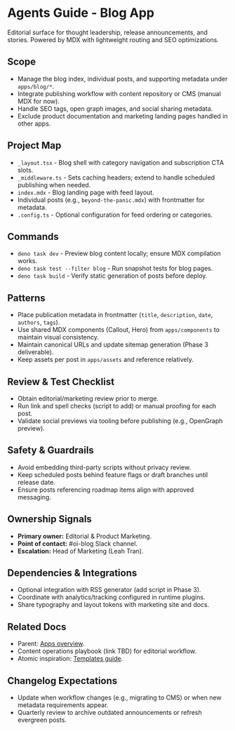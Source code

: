 # Agents Guide - Blog App

Editorial surface for thought leadership, release announcements, and stories. Powered by MDX with lightweight routing and SEO optimizations.

## Scope

- Manage the blog index, individual posts, and supporting metadata under `apps/blog/*`.
- Integrate publishing workflow with content repository or CMS (manual MDX for now).
- Handle SEO tags, open graph images, and social sharing metadata.
- Exclude product documentation and marketing landing pages handled in other apps.

## Project Map

- `_layout.tsx` - Blog shell with category navigation and subscription CTA slots.
- `_middleware.ts` - Sets caching headers; extend to handle scheduled publishing when needed.
- `index.mdx` - Blog landing page with feed layout.
- Individual posts (e.g., `beyond-the-panic.mdx`) with frontmatter for metadata.
- `.config.ts` - Optional configuration for feed ordering or categories.

## Commands

- `deno task dev` - Preview blog content locally; ensure MDX compilation works.
- `deno task test --filter blog` - Run snapshot tests for blog pages.
- `deno task build` - Verify static generation of posts before deploy.

## Patterns

- Place publication metadata in frontmatter (`title`, `description`, `date`, `authors`, `tags`).
- Use shared MDX components (Callout, Hero) from `apps/components` to maintain visual consistency.
- Maintain canonical URLs and update sitemap generation (Phase 3 deliverable).
- Keep assets per post in `apps/assets` and reference relatively.

## Review & Test Checklist

- Obtain editorial/marketing review prior to merge.
- Run link and spell checks (script to add) or manual proofing for each post.
- Validate social previews via tooling before publishing (e.g., OpenGraph preview).

## Safety & Guardrails

- Avoid embedding third-party scripts without privacy review.
- Keep scheduled posts behind feature flags or draft branches until release date.
- Ensure posts referencing roadmap items align with approved messaging.

## Ownership Signals

- **Primary owner:** Editorial & Product Marketing.
- **Point of contact:** #oi-blog Slack channel.
- **Escalation:** Head of Marketing (Leah Tran).

## Dependencies & Integrations

- Optional integration with RSS generator (add script in Phase 3).
- Coordinate with analytics/tracking configured in runtime plugins.
- Share typography and layout tokens with marketing site and docs.

## Related Docs

- Parent: [Apps overview](../Agents.md).
- Content operations playbook (link TBD) for editorial workflow.
- Atomic inspiration: [Templates guide](../../../open-industrial-reference-architecture/atomic/templates/Agents.md).

## Changelog Expectations

- Update when workflow changes (e.g., migrating to CMS) or when new metadata requirements appear.
- Quarterly review to archive outdated announcements or refresh evergreen posts.
